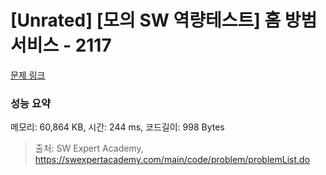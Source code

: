 # [Unrated] [모의 SW 역량테스트] 홈 방범 서비스 - 2117 

[문제 링크](https://swexpertacademy.com/main/code/problem/problemDetail.do?contestProbId=AV5V61LqAf8DFAWu) 

### 성능 요약

메모리: 60,864 KB, 시간: 244 ms, 코드길이: 998 Bytes



> 출처: SW Expert Academy, https://swexpertacademy.com/main/code/problem/problemList.do